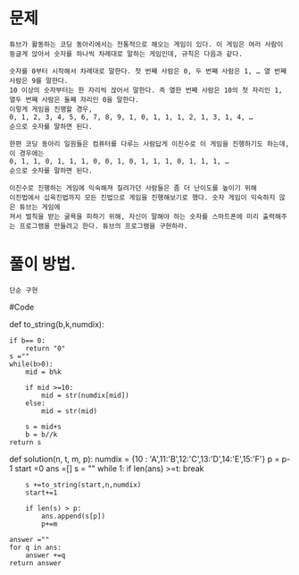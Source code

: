 # 문제

    튜브가 활동하는 코딩 동아리에서는 전통적으로 해오는 게임이 있다. 이 게임은 여러 사람이 둥글게 앉아서 숫자를 하나씩 차례대로 말하는 게임인데, 규칙은 다음과 같다.

    숫자를 0부터 시작해서 차례대로 말한다. 첫 번째 사람은 0, 두 번째 사람은 1, … 열 번째 사람은 9를 말한다.
    10 이상의 숫자부터는 한 자리씩 끊어서 말한다. 즉 열한 번째 사람은 10의 첫 자리인 1, 열두 번째 사람은 둘째 자리인 0을 말한다.
    이렇게 게임을 진행할 경우,
    0, 1, 2, 3, 4, 5, 6, 7, 8, 9, 1, 0, 1, 1, 1, 2, 1, 3, 1, 4, … 
    순으로 숫자를 말하면 된다.

    한편 코딩 동아리 일원들은 컴퓨터를 다루는 사람답게 이진수로 이 게임을 진행하기도 하는데, 이 경우에는
    0, 1, 1, 0, 1, 1, 1, 0, 0, 1, 0, 1, 1, 1, 0, 1, 1, 1, …
    순으로 숫자를 말하면 된다.

    이진수로 진행하는 게임에 익숙해져 질려가던 사람들은 좀 더 난이도를 높이기 위해 
    이진법에서 십육진법까지 모든 진법으로 게임을 진행해보기로 했다. 숫자 게임이 익숙하지 않은 튜브는 게임에 
    져서 벌칙을 받는 굴욕을 피하기 위해, 자신이 말해야 하는 숫자를 스마트폰에 미리 출력해주는 프로그램을 만들려고 한다. 튜브의 프로그램을 구현하라.
    
 # 풀이 방법.
 
    단순 구현
    
 #Code
 
  def to_string(b,k,numdix):
    
    if b== 0:
        return "0"
    s =""
    while(b>0):
        mid = b%k
        
        if mid >=10:
            mid = str(numdix[mid])
        else:
            mid = str(mid)
            
        s = mid+s
        b = b//k
    return s   
def solution(n, t, m, p):
    numdix = {10 : 'A',11:'B',12:'C',13:'D',14:'E',15:'F'}
    p = p-1
    start =0 
    ans =[]
    s = ""
    while 1:
        if len(ans) >=t:
            break
        
        s +=to_string(start,n,numdix)
        start+=1
    
        if len(s) > p:
            ans.append(s[p])
            p+=m
        
    answer =""
    for q in ans:
        answer +=q
    return answer
